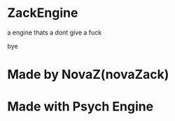 # ZackEngine
a engine thats a dont give a fuck

bye

# Made by NovaZ(novaZack)

# Made with Psych Engine
